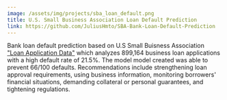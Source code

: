 ```yaml
---
image: /assets/img/projects/sba_loan_default.png
title: U.S. Small Business Association Loan Default Prediction
link: https://github.com/JuliusHmto/SBA-Bank-Loan-Default-Prediction
---
```


Bank loan default prediction based on U.S Small Buisness Association ["Loan Application Data"](https://www.kaggle.com/datasets/mirbektoktogaraev/should-this-loan-be-approved-or-denied) which analyzes 899,164 business loan applications with a high default rate of 21.5%. The model model created was able to prevent 66/100 defaults. Recommendations include strengthening loan approval requirements, using business information, monitoring borrowers' financial situations, demanding collateral or personal guarantees, and tightening regulations.